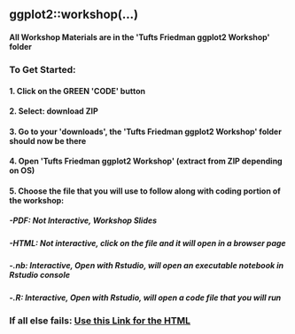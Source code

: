 ## ggplot2::workshop(...)

#### All Workshop Materials are in the 'Tufts Friedman ggplot2 Workshop' folder

### To Get Started: 

#### 1. Click on the GREEN 'CODE' button
#### 2. Select: download ZIP

#### 3. Go to your 'downloads', the 'Tufts Friedman ggplot2 Workshop' folder should now be there
#### 4. Open 'Tufts Friedman ggplot2 Workshop' (extract from ZIP depending on OS)
#### 5. Choose the file that you will use to follow along with coding portion of the workshop:

##### -PDF: Not Interactive, Workshop Slides
##### -HTML: Not interactive, click on the file and it will open in a browser page
##### -.nb: Interactive, Open with Rstudio, will open an executable notebook in Rstudio console
##### -.R: Interactive, Open with Rstudio, will open a code file that you will run

### If all else fails: [Use this Link for the HTML](https://rpubs.com/meghartwick/733550)
